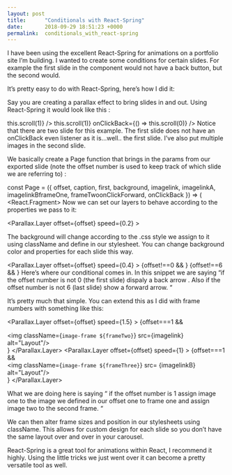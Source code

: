 ```yaml
---
layout: post
title:      "Conditionals with React-Spring"
date:       2018-09-29 18:51:23 +0000
permalink:  conditionals_with_react-spring
---
```



I have been using the excellent React-Spring for animations on a portfolio site I’m building. I wanted to create some conditions for certain slides. For example the first slide in the component would not have a back button, but the second would.

It’s pretty easy to do with React-Spring, here’s how I did it:

Say you are creating a parallax effect to bring slides in and out. Using React-Spring it would look like this :

<Parallax className=”container” ref=”parallax” pages={7} horizontal scrolling={false}>
<Page offset={0} background = “slide-one” frameOne = “frame-one” imagelink={slideOneA} caption=”Here is the first slide” first-line=”Slide desription goes here” onClickForward={() => this.scroll(1)} />
<Page offset={1} background = “slide-two” frameTwp = “frame-two” frameThree = "frame-three" imagelinkA={slideTwoA} imagelineB = {slideTwoB} caption=”Here is the second slide” first-line=”Slide desription goes here” onClickForward={() => this.scroll(1)} onClickBack={() => this.scroll(0)} />
</Parallax>
Notice that there are two slide for this example. The first slide does not have an onClickBack even listener as it is…well.. the first slide. I’ve also put multiple images in the second slide.

We basically create a Page function that brings in the params from our exported slide (note the offset number is used to keep track of which slide we are referring to) :

const Page = ({ offset, caption, first,  background, imagelink, imagelinkA, imagelinkBframeOne, frameTwoonClickForward, onClickBack }) => (
  <React.Fragment>
Now we can set our layers to behave according to the properties we pass to it:

<Parallax.Layer offset={offset} speed={0.2} >
<div className={`layerBackground ${background}`} />
</Parallax.Layer>
The background will change according to the .css style we assign to it using className and define in our stylesheet. You can change background color and properties for each slide this way.

<Parallax.Layer offset={offset} speed={0.4} >
  {offset!==0 &&
    <Icon path={mdiArrowRightThick} className = "arrow-back" 
    size={1.5} rotate={90} color='black' onClick={onClickBack}/>
  }
  {offset!==6 &&
    <Icon path={mdiArrowRightThick}  className = "arrow-forward" 
    size={1.5} color='black' onClick={onClickForward}/>
  }
Here’s where our conditional comes in. In this snippet we are saying “if the offset number is not 0 (the first slide) dispaly a back arrow . Also if the offset number is not 6 (last slide) show a forward arrow. “

It’s pretty much that simple. You can extend this as I did with frame numbers with something like this:

<Parallax.Layer offset={offset} speed={1.5} >
  {offset===1 &&
    <div><img className={`image-frame ${frameTwo}`} 
    src={imagelink}    alt="Layout"/> </div>
   }
</Parallax.Layer>
<Parallax.Layer offset={offset} speed={1} >
  {offset===1 &&
    <div><img className={`image-frame ${frameThree}`} 
    src=  {imagelinkB} alt="Layout"/></div>
  }
</Parallax.Layer>

What we are doing here is saying “ if the offset number is 1 assign image one to the image we defined in our offset one to frame one and assign image two to the second frame. “

We can then alter frame sizes and position in our stylesheets using className. This allows for custom design for each slide so you don’t have the same layout over and over in your carousel.

React-Spring is a great tool for animations within React, I recommend it highly. Using the little tricks we just went over it can become a pretty versatile tool as well.
